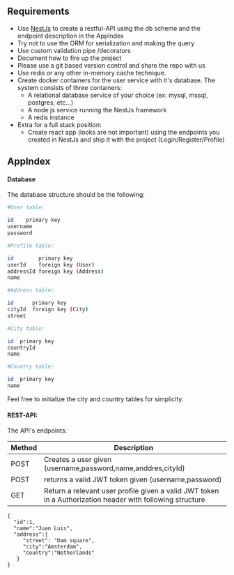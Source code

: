 ## Requirements

- Use [NestJs](https://github.com/nestjs/nest) to create a restful-API using the db scheme and the endpoint description in the AppIndex
- Try not to use the ORM for serialization and making the query
- Use custom validation pipe /decorators 
- Document how to fire up the project
- Please use a git based version control and share the repo with us
- Use redis or any other in-memory cache technique.  
- Create docker containers for the user service with it's database. The system consists of three containers:
  - A relational database service of your choice (ex: mysql, mssql, postgres, etc...)
  - A node js service running the NestJs framework
  - A redis instance
- Extra for a full stack position:
  - Create react app (looks are not important) using the endpoints you created in NestJs and ship it with the project (Login/Register/Profile)

## AppIndex

#### Database
The database structure should be the following:

```bash
#User table:

id    primary key	
username
password 	
```

 
```bash
#Profile table:

id        primary key
userId    foreign key (User)
addressId foreign key (Address)
name
```

 
```bash
#Address table:

id      primary key
cityId	foreign key (City)
street
```

 
```bash
#City table:

id 	primary key
countryId
name
```
 
```bash
#Country table:

id 	primary key
name
```
 
Feel free to initialize the city and country tables for simplicity.

#### REST-API:
The API's endpoints:

 
| Method      | Description |
| ----------- | ----------- |
| POST | Creates a user given (username,password,name,anddres,cityId)|
| POST | returns a valid JWT token given (username,password)|
| GET  | Return a relevant user profile given a valid JWT token in a Authorization header with following structure|
```
{
  "id":1,
  "name":"Juan Luis",
  "address":{
     "street": "Dam square",
     "city":"Amsterdam",
     "country":"Netherlands"
   }
}
```
